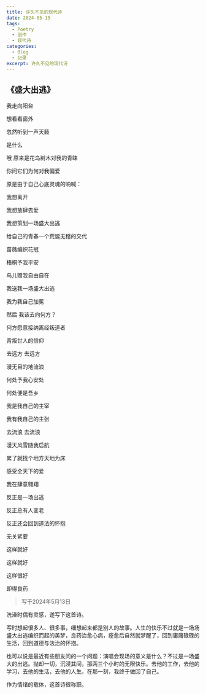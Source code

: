 ```yaml
---
title: 许久不见的现代诗
date: 2024-05-15
tags:
  - Poetry
  - 创作
  - 现代诗
categories:
  - Blog
  - 记录
excerpt: 许久不见的现代诗
---
```


## 《盛大出逃》

我走向阳台

想看看窗外

忽然听到一声天籁

是什么

哦 原来是花鸟树木对我的青睐

你问它们为何对我偏爱

原是由于自己心底灵魂的呐喊：


我想离开

我想放肆去爱

我想策划一场盛大出逃

给自己的青春一个荒诞无稽的交代


蔷薇编织花冠

梧桐予我平安

鸟儿赠我自由自在

我送我一场盛大出逃

我为我自己加冕

然后 我该去向何方？

何方愿意接纳离经叛道者

背叛世人的信仰


去远方 去远方

漫无目的地流浪

何处予我心安处

何处便是吾乡

我是我自己的主宰

我有我自己的主张

去流浪 去流浪

漫天风雪随我启航

累了就找个地方天地为床

感受全天下的爱

我在肆意翱翔


反正是一场出逃

反正总有人变老

反正还会回到道法的怀抱

无关紧要

这样就好

这样就好

这样很好

即得良药



> 写于2024年5月13日

洗澡时偶有灵感，遂写下这首诗。

写时想起很多人、很多事，细想起来都是别人的故事。人生的快乐不过就是一场场盛大出逃编织而起的美梦，良药治愈心病，痊愈后自然就梦醒了，回到庸庸碌碌的生活，回到道德与法治的怀抱。

也可以说是最近有些朋友问的一个问题：演唱会现场的意义是什么？不过是一场盛大的出逃。抛却一切，沉浸其间，那两三个小时的无限快乐。去他的工作，去他的学习，去他的生活，去他的人生。在那一刻，我终于做回了自己。

作为情绪的载体，这首诗很称职。
